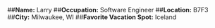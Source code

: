 ##**Name:** Larry
##**Occupation:** Software Engineer
##**Location:** B7F3
##**City:** Milwaukee, WI
##**Favorite Vacation Spot:** Iceland
